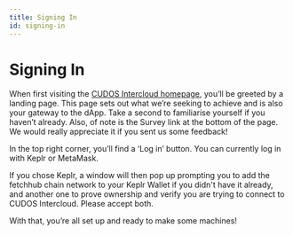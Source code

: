 ```yaml
---
title: Signing In
id: signing-in
---
```


# Signing In

When first visiting the [CUDOS Intercloud homepage](https://intercloud.cudos.org/), you’ll be greeted by a landing page. This page sets out what we’re seeking to achieve and is also your gateway to the dApp. Take a second to familiarise yourself if you haven’t already. Also, of note is the Survey link at the bottom of the page. We would really appreciate it if you sent us some feedback!

In the top right corner, you’ll find a ‘Log in’ button.
You can currently log in with Keplr or MetaMask. 

If you chose Keplr, a window will then pop up prompting you to add the fetchhub chain network to your Keplr Wallet if you didn't have it already, and another one to prove ownership and verify you are trying to connect to CUDOS Intercloud.
Please accept both.

With that, you’re all set up and ready to make some machines!
